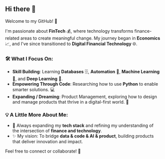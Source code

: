 ## Hi there 👋

Welcome to my GitHub! 🚀  

I'm passionate about **FinTech** 💰, where technology transforms finance-related areas to create meaningful change. My journey began in **Economics** 📈, and I've since transitioned to **Digital Financial Technology** 🌐.  

### 🛠️ What I Focus On:
- **Skill Building**: Learning **Databases** 🗄️, **Automation** 🤖, **Machine Learning** 🤖, and **Deep Learning** 🧠.  
- **Empowering Through Code**: Researching how to use **Python** to enable smarter solutions. 💻  
- **Expanding / Dreaming**: Product Management, exploring how to design and manage products that thrive in a digital-first world. 🌟  

### 💡 A Little More About Me:
- 🌱 Always expanding my **tech stack** and refining my understanding of the intersection of **finance and technology**.  
- ✨ My vision: To bridge **data & code & AI & product**, building products that deliver innovation and impact.  

Feel free to connect or collaborate! 🤝  
